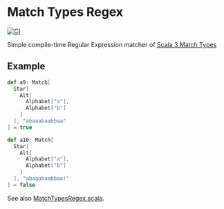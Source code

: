 Match Types Regex
============================

[![CI](https://github.com/y-yu/match-types-regex/actions/workflows/ci.yml/badge.svg)](https://github.com/y-yu/match-types-regex/actions/workflows/ci.yml)

Simple compile-time Regular Expression matcher of [Scala 3 Match Types](https://dotty.epfl.ch/docs/reference/new-types/match-types.html) 

## Example

```scala
def a9: Match[
  Star[
    Alt[
      Alphabet["a"],
      Alphabet["b"]
    ]
  ], "abaaabaabbaa"
] = true

def a10: Match[
  Star[
    Alt[
      Alphabet["a"],
      Alphabet["b"]
    ]
  ], "abaaabaabbaa!"
] = false
```

See also [MatchTypesRegex.scala](https://github.com/y-yu/match-types-regex/blob/master/src/main/scala/matchtypesregex/MatchTypesRegex.scala).